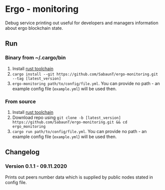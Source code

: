 # Ergo - monitoring
Debug service printing out useful for developers and managers information about ergo blockchain state.

## Run
### Binary from ~/.cargo/bin
1. Install [rust toolchain](https://github.com/rust-lang/rustup)
2. `cargo install --git https://github.com/SabaunT/ergo-monitoring.git --tag [latest_version]`
3. `ergo-monitoring path/to/config/file.yml`. You can provide no path - an example config file (`example.yml`) will be used then.
### From source
1. Install [rust toolchain](https://github.com/rust-lang/rustup)
2. Download repo using `git clone -b [latest_version] https://github.com/SabaunT/ergo-monitoring.git && cd ergo_monitoring`
3. `cargo run path/to/config/file.yml`. You can provide no path - an example config file (`example.yml`) will be used then.


## Changelog
### Version 0.1.1 - 09.11.2020
Prints out peers number data which is supplied by public nodes stated in config file.

